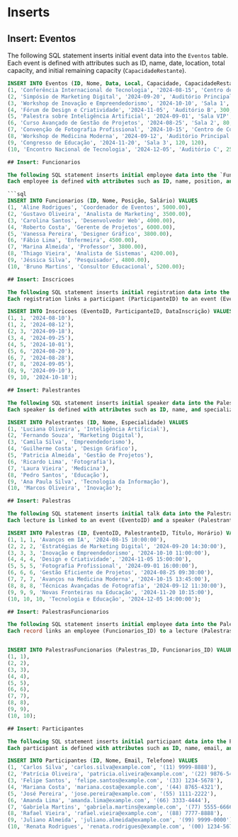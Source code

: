 # Inserts

## Insert: Eventos

The following SQL statement inserts initial event data into the `Eventos` table. 
Each event is defined with attributes such as ID, name, date, location, total capacity, and initial remaining capacity (`CapacidadeRestante`).

```sql
INSERT INTO Eventos (ID, Nome, Data, Local, Capacidade, CapacidadeRestante) VALUES
(1, 'Conferência Internacional de Tecnologia', '2024-08-15', 'Centro de Convenções', 500, 500),
(2, 'Simpósio de Marketing Digital', '2024-09-20', 'Auditório Principal', 200, 200),
(3, 'Workshop de Inovação e Empreendedorismo', '2024-10-10', 'Sala 1', 100, 100),
(4, 'Fórum de Design e Criatividade', '2024-11-05', 'Auditório B', 300, 300),
(5, 'Palestra sobre Inteligência Artificial', '2024-09-01', 'Sala VIP', 50, 50),
(6, 'Curso Avançado de Gestão de Projetos', '2024-08-25', 'Sala 2', 80, 80),
(7, 'Convenção de Fotografia Profissional', '2024-10-15', 'Centro de Convenções', 400, 400),
(8, 'Workshop de Medicina Moderna', '2024-09-12', 'Auditório Principal', 150, 150),
(9, 'Congresso de Educação', '2024-11-20', 'Sala 3', 120, 120),
(10, 'Encontro Nacional de Tecnologia', '2024-12-05', 'Auditório C', 250, 250);

## Insert: Funcionarios

The following SQL statement inserts initial employee data into the `Funcionarios` table. 
Each employee is defined with attributes such as ID, name, position, and salary.

```sql
INSERT INTO Funcionarios (ID, Nome, Posição, Salário) VALUES
(1, 'Aline Rodrigues', 'Coordenador de Eventos', 5000.00),
(2, 'Gustavo Oliveira', 'Analista de Marketing', 3500.00),
(3, 'Carolina Santos', 'Desenvolvedor Web', 4000.00),
(4, 'Roberto Costa', 'Gerente de Projetos', 6000.00),
(5, 'Vanessa Pereira', 'Designer Gráfico', 3800.00),
(6, 'Fábio Lima', 'Enfermeira', 4500.00),
(7, 'Marina Almeida', 'Professor', 3800.00),
(8, 'Thiago Vieira', 'Analista de Sistemas', 4200.00),
(9, 'Jéssica Silva', 'Pesquisador', 4800.00),
(10, 'Bruno Martins', 'Consultor Educacional', 5200.00);

## Insert: Inscricoes

The following SQL statement inserts initial registration data into the Inscricoes table. 
Each registration links a participant (ParticipanteID) to an event (EventoID) along with the registration date (DataInscrição).

INSERT INTO Inscricoes (EventoID, ParticipanteID, DataInscrição) VALUES
(1, 1, '2024-08-10'),
(1, 2, '2024-08-12'),
(2, 3, '2024-09-18'),
(3, 4, '2024-09-25'),
(4, 5, '2024-10-01'),
(5, 6, '2024-08-20'),
(6, 7, '2024-08-28'),
(7, 8, '2024-09-05'),
(8, 9, '2024-09-10'),
(9, 10, '2024-10-18');

## Insert: Palestrantes

The following SQL statement inserts initial speaker data into the Palestrantes table. 
Each speaker is defined with attributes such as ID, name, and specialization (Especialidade).

INSERT INTO Palestrantes (ID, Nome, Especialidade) VALUES
(1, 'Luciana Oliveira', 'Inteligência Artificial'),
(2, 'Fernando Souza', 'Marketing Digital'),
(3, 'Camila Silva', 'Empreendedorismo'),
(4, 'Guilherme Costa', 'Design Gráfico'),
(5, 'Patricia Almeida', 'Gestão de Projetos'),
(6, 'Ricardo Lima', 'Fotografia'),
(7, 'Laura Vieira', 'Medicina'),
(8, 'Pedro Santos', 'Educação'),
(9, 'Ana Paula Silva', 'Tecnologia da Informação'),
(10, 'Marcos Oliveira', 'Inovação');

## Insert: Palestras

The following SQL statement inserts initial talk data into the Palestras table.
Each lecture is linked to an event (EventoID) and a speaker (PalestranteID), with attributes such as ID, title (Título), and schedule (Horário).

INSERT INTO Palestras (ID, EventoID, PalestranteID, Título, Horário) VALUES
(1, 1, 1, 'Avanços em IA', '2024-08-15 10:00:00'),
(2, 2, 2, 'Estratégias de Marketing Digital', '2024-09-20 14:30:00'),
(3, 3, 3, 'Inovação e Empreendedorismo', '2024-10-10 11:00:00'),
(4, 4, 4, 'Design e Criatividade', '2024-11-05 15:00:00'),
(5, 5, 5, 'Fotografia Profissional', '2024-09-01 16:00:00'),
(6, 6, 6, 'Gestão Eficiente de Projetos', '2024-08-25 09:30:00'),
(7, 7, 7, 'Avanços na Medicina Moderna', '2024-10-15 13:45:00'),
(8, 8, 8, 'Técnicas Avançadas de Fotografia', '2024-09-12 11:30:00'),
(9, 9, 9, 'Novas Fronteiras na Educação', '2024-11-20 10:15:00'),
(10, 10, 10, 'Tecnologia e Educação', '2024-12-05 14:00:00');

## Insert: PalestrasFuncionarios

The following SQL statement inserts initial employee data into the PalestrasFuncionarios table.
Each record links an employee (Funcionarios_ID) to a lecture (Palestras_ID).


INSERT INTO PalestrasFuncionarios (Palestras_ID, Funcionarios_ID) VALUES
(1, 1),
(2, 2),
(3, 3),
(4, 4),
(5, 5),
(6, 6),
(7, 7),
(8, 8),
(9, 9),
(10, 10);

## Insert: Participantes

The following SQL statement inserts initial participant data into the Participantes table.
Each participant is defined with attributes such as ID, name, email, and phone number (Telefone).

INSERT INTO Participantes (ID, Nome, Email, Telefone) VALUES
(1, 'Carlos Silva', 'carlos.silva@example.com', '(11) 9999-8888'),
(2, 'Patrícia Oliveira', 'patricia.oliveira@example.com', '(22) 9876-5432'),
(3, 'Felipe Santos', 'felipe.santos@example.com', '(33) 1234-5678'),
(4, 'Mariana Costa', 'mariana.costa@example.com', '(44) 8765-4321'),
(5, 'José Pereira', 'jose.pereira@example.com', '(55) 1111-2222'),
(6, 'Amanda Lima', 'amanda.lima@example.com', '(66) 3333-4444'),
(7, 'Gabriela Martins', 'gabriela.martins@example.com', '(77) 5555-6666'),
(8, 'Rafael Vieira', 'rafael.vieira@example.com', '(88) 7777-8888'),
(9, 'Juliano Almeida', 'juliano.almeida@example.com', '(99) 9999-0000'),
(10, 'Renata Rodrigues', 'renata.rodrigues@example.com', '(00) 1234-5678');

